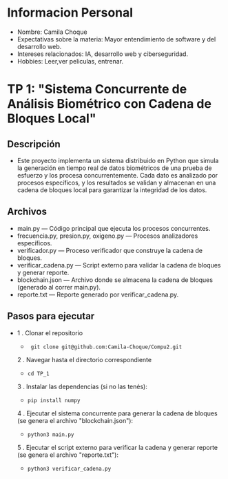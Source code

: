 # Informacion Personal

- Nombre: Camila Choque 
- Expectativas sobre la materia: Mayor entendimiento de software y del desarrollo web. 
- Intereses relacionados: IA, desarrollo web y ciberseguridad. 
- Hobbies: Leer,ver peliculas, entrenar.

# TP 1: "Sistema Concurrente de Análisis Biométrico con Cadena de Bloques Local"
## Descripción
- Este proyecto implementa un sistema distribuido en Python que simula la generación en tiempo real de datos biométricos de una prueba de esfuerzo y los procesa concurrentemente. Cada dato es analizado por procesos específicos, y los resultados se validan y almacenan en una cadena de bloques local para garantizar la integridad de los datos.
## Archivos
  - main.py — Código principal que ejecuta los procesos concurrentes.
  - frecuencia.py, presion.py, oxigeno.py — Procesos analizadores específicos.
  - verificador.py — Proceso verificador que construye la cadena de bloques.
  - verificar_cadena.py — Script externo para validar la cadena de bloques y generar reporte.
  - blockchain.json — Archivo donde se almacena la cadena de bloques (generado al correr main.py).
  - reporte.txt — Reporte generado por verificar_cadena.py.
## Pasos para ejecutar
- 1 . Clonar el repositorio
  -      git clone git@github.com:Camila-Choque/Compu2.git
  2 . Navegar hasta el directorio correspondiente
  -     cd TP_1
  3 . Instalar las dependencias (si no las tenés):
  -     pip install numpy
  4 . Ejecutar el sistema concurrente para generar la cadena de bloques (se genera el archivo "blockchain.json"):
  -     python3 main.py
  5 . Ejecutar el script externo para verificar la cadena y generar reporte (se genera el archivo "reporte.txt"):
  -     python3 verificar_cadena.py




     

